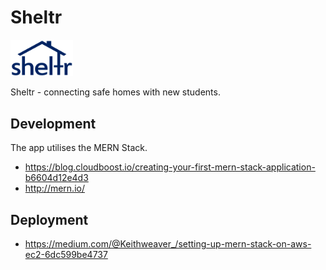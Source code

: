 # Sheltr

<img src="https://github.com/chintogtokh/sheltr/raw/master/documentation/logo.png?sanitize=true" width="100">

Sheltr - connecting safe homes with new students.

## Development
The app utilises the MERN Stack.
* https://blog.cloudboost.io/creating-your-first-mern-stack-application-b6604d12e4d3
* http://mern.io/

## Deployment

* https://medium.com/@Keithweaver_/setting-up-mern-stack-on-aws-ec2-6dc599be4737